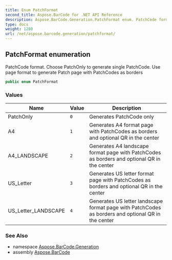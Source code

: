 ```yaml
---
title: Enum PatchFormat
second_title: Aspose.BarCode for .NET API Reference
description: Aspose.BarCode.Generation.PatchFormat enum. PatchCode format. Choose PatchOnly to generate single PatchCode. Use page format to generate Patch page with PatchCodes as borders
type: docs
weight: 1280
url: /net/aspose.barcode.generation/patchformat/
---
```

## PatchFormat enumeration

PatchCode format. Choose PatchOnly to generate single PatchCode. Use page format to generate Patch page with PatchCodes as borders

```csharp
public enum PatchFormat
```

### Values

| Name | Value | Description |
| --- | --- | --- |
| PatchOnly | `0` | Generates PatchCode only |
| A4 | `1` | Generates A4 format page with PatchCodes as borders and optional QR in the center |
| A4_LANDSCAPE | `2` | Generates A4 landscape format page with PatchCodes as borders and optional QR in the center |
| US_Letter | `3` | Generates US letter format page with PatchCodes as borders and optional QR in the center |
| US_Letter_LANDSCAPE | `4` | Generates US letter landscape format page with PatchCodes as borders and optional QR in the center |

### See Also

* namespace [Aspose.BarCode.Generation](../../aspose.barcode.generation/)
* assembly [Aspose.BarCode](../../)


